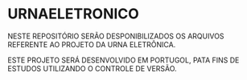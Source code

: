 # URNAELETRONICO
NESTE REPOSITÓRIO SERÃO DESPONIBILIZADOS OS ARQUIVOS REFERENTE AO PROJETO DA URNA ELETRÔNICA.

ESTE PROJETO SERÁ DESENVOLVIDO EM PORTUGOL, PATA FINS DE ESTUDOS UTILIZANDO O CONTROLE DE VERSÃO.
